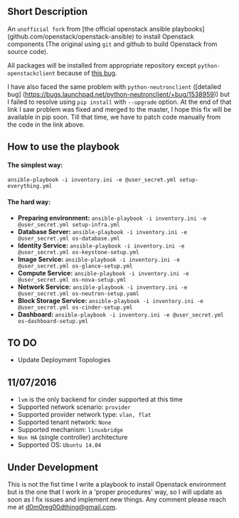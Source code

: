 Short Description
-----------------
An `unofficial fork` from [the official openstack ansible playbooks] (github.com/openstack/openstack-ansible) to install Openstack components (The original using `git` and github to build Openstack from source code). 

All packages will be installed from appropriate repository except `python-openstackclient` because of [this bug](https://bugs.launchpad.net/python-openstackclient/+bug/1560157). 

I have also faced the same problem with `python-neutronclient` ([detailed bug] (https://bugs.launchpad.net/python-neutronclient/+bug/1538959)) but I failed to resolve using `pip install` with `--upgrade` option. At the end of that link I saw problem was fixed and merged to the master, I hope this fix will be available in pip soon. Till that time, we have to patch code manually from the code in the link above.

How to use the playbook
-----------------------

#### The simplest way: 
`ansible-playbook -i inventory.ini -e @user_secret.yml setup-everything.yml`

#### The hard way:

- **Preparing environment:** `ansible-playbook -i inventory.ini -e @user_secret.yml setup-infra.yml`
- **Database Server:** `ansible-playbook -i inventory.ini -e @user_secret.yml os-database.yml`
- **Identity Service:** `ansible-playbook -i inventory.ini -e @user_secret.yml os-keystone-setup.yml`
- **Image Service:** `ansible-playbook -i inventory.ini -e @user_secret.yml os-glance-setup.yml`
- **Compute Service:** `ansible-playbook -i inventory.ini -e @user_secret.yml os-nova-setup.yml`
- **Network Service:** `ansible-playbook -i inventory.ini -e @user_secret.yml os-neutron-setup.yaml`
- **Block Storage Service:** `ansible-playbook -i inventory.ini -e @user_secret.yml os-cinder-setup.yml`
- **Dashboard:**  `ansible-playbook -i inventory.ini -e @user_secret.yml os-dashboard-setup.yml`

TO DO
------

* Update Deployment Topologies

11/07/2016
----------

* `lvm` is the only backend for cinder supported at this time
* Supported network scenario: `provider`
* Supported provider network type: `vlan, flat`
* Supported tenant network: `None`
* Supported mechanism: `linuxbridge`
* `Non HA` (single controller) architecture
* Supported OS: `Ubuntu 14.04`

Under Development
-----------------

This is not the fist time I write a playbook to install Openstack environment but is the one that I work in a 'proper procedures' way, so I will update as soon as I fix issues and implement new things. Any comment please reach me at d0m0reg00dthing@gmail.com.
